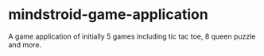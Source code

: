 # mindstroid-game-application
A game application of initially 5 games including tic tac toe, 8 queen puzzle and more.
